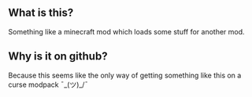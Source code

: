 ## What is this?
Something like a minecraft mod which loads some stuff for another mod.

## Why is it on github?
Because this seems like the only way of getting something like this on a curse modpack ¯\_(ツ)_/¯

